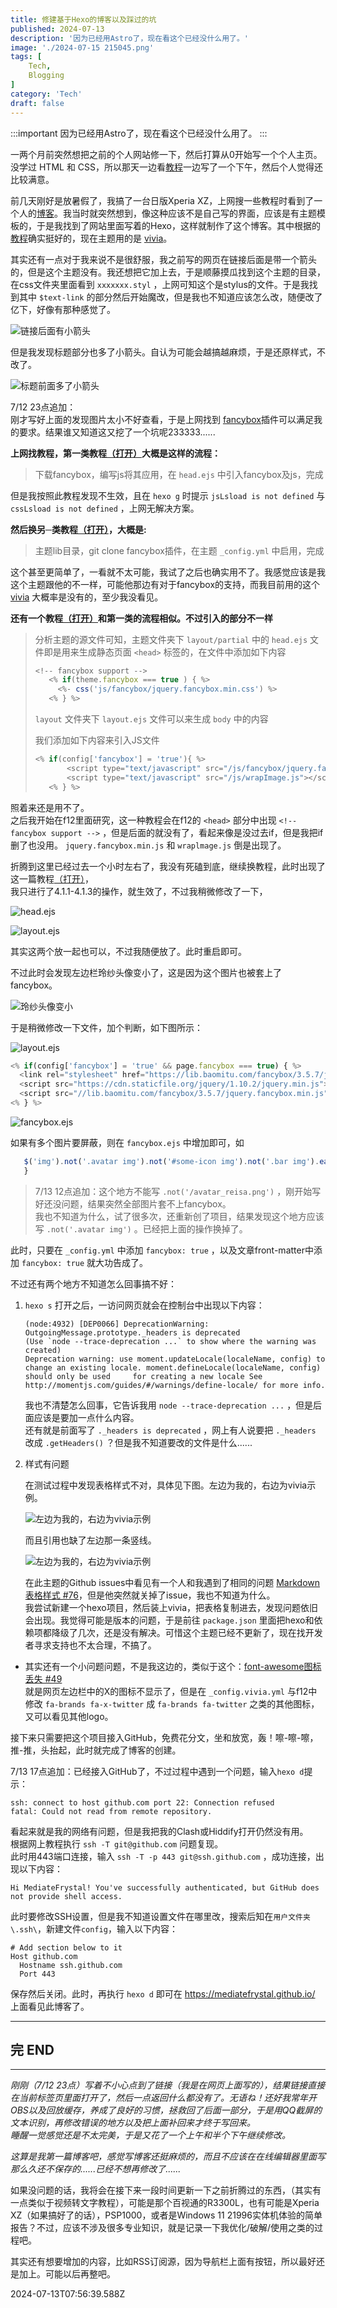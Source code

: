 ```yaml
---
title: 修建基于Hexo的博客以及踩过的坑
published: 2024-07-13
description: '因为已经用Astro了，现在看这个已经没什么用了。'
image: './2024-07-15 215045.png'
tags: [
    Tech,
    Blogging
]
category: 'Tech'
draft: false 
---
```


:::important
因为已经用Astro了，现在看这个已经没什么用了。
:::

一两个月前突然想把之前的个人网站修一下，然后打算从0开始写一个个人主页。没学过 HTML 和 CSS，所以那天一边看[教程](<https://developer.mozilla.org/zh-CN/docs/Learn>)一边写了一个下午，然后个人觉得还比较满意。

前几天刚好是放暑假了，我搞了一台日版Xperia XZ，上网搜一些教程时看到了一个人的[博客](<https://blog.shinoaa.com/2024/01/01/Sony Xperia 5/>)。我当时就突然想到，像这种应该不是自己写的界面，应该是有主题模板的，于是我找到了网站里面写着的Hexo，这样就制作了这个博客。其中根据的[教程](<https://blog.csdn.net/cat_bayi/article/details/128725230>)确实挺好的，现在主题用的是 [vivia](<https://github.com/saicaca/hexo-theme-vivia>)。

其实还有一点对于我来说不是很舒服，我之前写的网页在链接后面是带一个箭头的，但是这个主题没有。我还想把它加上去，于是顺藤摸瓜找到这个主题的目录，在css文件夹里面看到 `xxxxxxx.styl` ，上网可知这个是stylus的文件。于是我找到其中 `$text-link` 的部分然后开始魔改，但是我也不知道应该怎么改，随便改了亿下，好像有那种感觉了。

![链接后面有小箭头](<./2024-07-12 210820.png>)

但是我发现标题部分也多了小箭头。自认为可能会越搞越麻烦，于是还原样式，不改了。

![标题前面多了小箭头](<./2024-07-12 210727.png>)

7/12 23点追加：  
刚才写好上面的发现图片太小不好查看，于是上网找到 [fancybox](<https://github.com/fancyapps/fancybox>)插件可以满足我的要求。结果谁又知道这又挖了一个坑呢233333......

**上网找教程，第一类教程[（打开）](<https://tianma8023.github.io/post/hexo-material-intergrate-image-display-feature/>)大概是这样的流程：**
> 下载fancybox，编写js将其应用，在 `head.ejs` 中引入fancybox及js，完成

但是我按照此教程发现不生效，且在 `hexo g` 时提示 `jsLsload is not defined` 与 `cssLsload is not defined` ，上网无解决方案。

**然后换另─类教程[（打开）](<https://alex-mcavoy.github.io/hexo/f343e158.html>)，大概是:**
> 主题lib目录，git clone fancybox插件，在主题 `_config.yml` 中启用，完成

这个甚至更简单了，一看就不太可能，我试了之后也确实用不了。我感觉应该是我这个主题跟他的不一样，可能他那边有对于fancybox的支持，而我目前用的这个 [vivia](<https://github.com/saicaca/hexo-theme-vivia>) 大概率是没有的，至少我没看见。

**还有一个教程[（打开）](<http://gaothink.top/2020/03/31/%E6%9D%82%E8%AE%B0-Hexo%E6%B7%BB%E5%8A%A0%E5%9B%BE%E7%89%87%E6%94%BE%E5%A4%A7%E5%8A%9F%E8%83%BD/>)和第一类的流程相似。不过引入的部分不一样**
> 分析主题的源文件可知，主题文件夹下 `layout/partial` 中的 `head.ejs` 文件即是用来生成静态页面 `<head>` 标签的，在文件中添加如下内容
>
> ```js
> <!-- fancybox support -->
>    <% if(theme.fancybox === true ) { %>
>      <%- css('js/fancybox/jquery.fancybox.min.css') %>
>    <% } %>
> ```
>
> `layout` 文件夹下 `layout.ejs` 文件可以来生成 `body` 中的内容
>
> 我们添加如下内容来引入JS文件
>
> ```js
> <% if(config['fancybox'] = 'true'){ %>
>        <script type="text/javascript" src="/js/fancybox/jquery.fancybox.min.js"></script>
>        <script type="text/javascript" src="/js/wrapImage.js"></script>
>    <% } %>
> ```

照着来还是用不了。  
之后我开始在f12里面研究，这一种教程会在f12的 `<head>` 部分中出现 `<!-- fancybox support -->` ，但是后面的就没有了，看起来像是没过去if，但是我把if删了也没用。 `jquery.fancybox.min.js` 和 `wraplmage.js` 倒是出现了。

折腾到这里已经过去一个小时左右了，我没有死磕到底，继续换教程，此时出现了这一篇教程[（打开）](<https://blog.csdn.net/smileyan9/article/details/124333810>)，  
我只进行了4.1.1-4.1.3的操作，就生效了，不过我稍微修改了一下，

![head.ejs](<./2024-07-13 004445.png>)

![layout.ejs](<./2024-07-13 004507.png>)

其实这两个放一起也可以，不过我随便放了。此时重启即可。

不过此时会发现左边栏玲纱头像变小了，这是因为这个图片也被套上了fancybox。

![玲纱头像变小](<./2024-07-13 014441.png>)

于是稍微修改一下文件，加个判断，如下图所示：

![layout.ejs](<./2024-07-13 014128.png>)

```js
<% if(config['fancybox'] = 'true' && page.fancybox === true) { %>
  <link rel="stylesheet" href="https://lib.baomitu.com/fancybox/3.5.7/jquery.fancybox.min.css">
  <script src="https://cdn.staticfile.org/jquery/1.10.2/jquery.min.js"></script>
  <script src="//lib.baomitu.com/fancybox/3.5.7/jquery.fancybox.min.js"> </script>
<% } %>
```

![fancybox.ejs](<./2024-07-13 121810.png>)

如果有多个图片要屏蔽，则在 `fancybox.ejs` 中增加即可，如

```js
   $('img').not('.avatar img').not('#some-icon img').not('.bar img').each(function() {
   }
```

> 7/13 12点追加：这个地方不能写 `.not('/avatar_reisa.png')` ，刚开始写好还没问题，结果突然全部图片套不上fancybox。  
我也不知道为什么，试了很多次，还重新创了项目，结果发现这个地方应该写 `.not('.avatar img')` 。已经把上面的操作换掉了。

此时，只要在 `_config.yml` 中添加 `fancybox: true` ，以及文章front-matter中添加 `fancybox: true` 就大功告成了。

不过还有两个地方不知道怎么回事搞不好：

1. `hexo s` 打开之后，一访问网页就会在控制台中出现以下内容：

    ```text
    (node:4932) [DEP0066] DeprecationWarning: OutgoingMessage.prototype._headers is deprecated
    (Use `node --trace-deprecation ...` to show where the warning was created)
    Deprecation warning: use moment.updateLocale(localeName, config) to change an existing locale. moment.defineLocale(localeName, config) should only be used     for creating a new locale See http://momentjs.com/guides/#/warnings/define-locale/ for more info.
    ```

    我也不清楚怎么回事，它告诉我用 `node --trace-deprecation ...` ，但是后面应该是要加一点什么内容。  
    还有就是前面写了 `._headers is deprecated` ，网上有人说要把 `._headers` 改成 `.getHeaders()` ？但是我不知道要改的文件是什么......

2. 样式有问题

   在测试过程中发现表格样式不对，具体见下图。左边为我的，右边为vivia示例。

   ![左边为我的，右边为vivia示例](<./2024-07-13 152057.png>)

   而且引用也缺了左边那一条竖线。

   ![左边为我的，右边为vivia示例](<./2024-07-13 152112.png>)

   在此主题的Github issues中看见有一个人和我遇到了相同的问题 [Markdown 表格样式 #76](<https://github.com/saicaca/hexo-theme-vivia/issues/76>)，但是他突然就关掉了issue，我也不知道为什么。  
   我尝试新建一个hexo项目，然后装上vivia，把表格复制进去，发现问题依旧会出现。我觉得可能是版本的问题，于是前往 `package.json` 里面把hexo和依赖项都降级了几次，还是没有解决。可惜这个主题已经不更新了，现在找开发者寻求支持也不太合理，不搞了。

- 其实还有一个小问题问题，不是我这边的，类似于这个：[font-awesome图标丢失 #49](<https://github.com/saicaca/hexo-theme-vivia/issues/49>)  
  就是网页左边栏中的X的图标不显示了，但是在 `_config.vivia.yml` 与f12中修改 `fa-brands fa-x-twitter` 成 `fa-brands fa-twitter` 之类的其他图标，又可以看见其他logo。

接下来只需要把这个项目接入GitHub，免费花分文，坐和放宽，轰！嚓-嚓-嚓，推-推，头抬起，此时就完成了博客的创建。

7/13 17点追加：已经接入GitHub了，不过过程中遇到一个问题，输入`hexo d`提示：

```text
ssh: connect to host github.com port 22: Connection refused
fatal: Could not read from remote repository.
```

看起来就是我的网络有问题，但是我把我的Clash或Hiddify打开仍然没有用。  
根据网上教程执行 `ssh -T git@github.com` 问题复现。  
此时用443端口连接，输入 `ssh -T -p 443 git@ssh.github.com` ，成功连接，出现以下内容：

```text
Hi MediateFrystal! You've successfully authenticated, but GitHub does not provide shell access.
```

此时要修改SSH设置，但是我不知道设置文件在哪里改，搜索后知在`用户文件夹\.ssh\`，新建文件`config`，输入以下内容：

```text
# Add section below to it
Host github.com
  Hostname ssh.github.com
  Port 443
```

保存然后关闭。此时，再执行 `hexo d` 即可在 <https://mediatefrystal.github.io/> 上面看见此博客了。

___

## 完 END

___

*刚刚（7/12 23点）写着不小心点到了链接（我是在网页上面写的），结果链接直接在当前标签页里面打开了，然后一点返回什么都没有了。无语ね！还好我常年开OBS以及回放缓存，养成了良好的习惯，拯救回了后面一部分，于是用QQ截屏的文本识别，再修改错误的地方以及把上面补回来才终于写回来。*  
*睡醒一觉感觉还是不太完美，于是又花了一个上午和半个下午继续修改。*

*这算是我第一篇博客吧，感觉写博客还挺麻烦的，而且不应该在在线编辑器里面写那么久还不保存的......已经不想再修改了......*

如果没问题的话，我将会在接下来一段时间更新一下之前折腾过的东西，（其实有一点类似于视频转文字教程），可能是那个百视通的R3300L，也有可能是Xperia XZ（如果搞好了的话），PSP1000，或者是Windows 11 21996实体机体验的简单报告？不过，应该不涉及很多专业知识，就是记录一下我优化/破解/使用之类的过程吧。

其实还有想要增加的内容，比如RSS订阅源，因为导航栏上面有按钮，所以最好还是加上。可能以后再整吧。

2024-07-13T07:56:39.588Z
